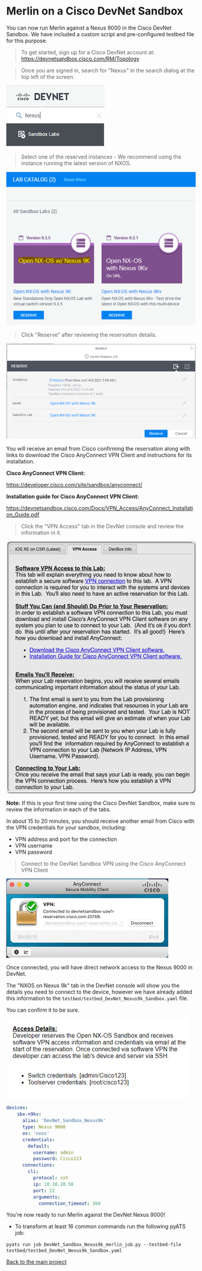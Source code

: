 # Merlin on a Cisco DevNet Sandbox

You can now run Merlin against a Nexus 9000 in the Cisco DevNet Sandbox.  We have included a custom script and pre-configured testbed file for this purpose.

>To get started, sign up for a Cisco DevNet account at: https://devnetsandbox.cisco.com/RM/Topology

>Once you are signed in, search for "Nexus" in the search dialog at the top left of the screen.

![DevNet Search](images/03_devnetsb-01.png)

>Select one of the reserved instances - We recommend using the instance running the latest version of NXOS.

![DevNet Reserve](images/03_devnetsb-02.png)

>Click "Reserve" after reviewing the reservation details.

![DevNet Reserve](images/03_devnetsb-03.png)

You will receive an email from Cisco confirming the reservation along with links to download the Cisco AnyConnect VPN Client and instructions for its installation.

**Cisco AnyConnect VPN Client:**

https://developer.cisco.com/site/sandbox/anyconnect/

**Installation guide for Cisco AnyConnect VPN Client:**

https://devnetsandbox.cisco.com/Docs/VPN_Access/AnyConnect_Installation_Guide.pdf

>Click the "VPN Access" tab in the DevNet console and review the information in it.

![DevNet VPN Access](images/01_devnetsb-04.png)

**Note:** If this is your first time using the Cisco DevNet Sandbox, make sure to review the information in each of the tabs.

In about 15 to 20 minutes, you should receive another email from Cisco with the VPN credentials for your sandbox, including:

* VPN address and port for the connection
* VPN username
* VPN password

>Connect to the DevNet Sandbox VPN using the Cisco AnyConnect VPN Client

![AnyConnect](images/01_devnetsb-05.png)

Once connected, you will have direct network access to the Nexus 9000 in DevNet.

The "NXOS on Nexus 9k" tab in the DevNet console will show you the details you need to connect to the device, however we have already added this information to the `testbed/testbed_DevNet_Nexus9k_Sandbox.yaml` file.

You can confirm it to be sure.

![AnyConnect](images/03_devnetsb-06.png)

```yaml
devices:
    sbx-n9kv:
      alias: 'DevNet_Sandbox_Nexus9k'
      type: Nexus 9000
      os: 'nxos'
      credentials:
        default:
          username: admin
          password: Cisco123
      connections:        
        cli:
          protocol: ssh
          ip: 10.10.20.58
          port: 22
          arguments:
            connection_timeout: 360
```

You're now ready to run Merlin against the DevNet Nexus 9000!

* To transform at least 16 common commands run the following pyATS job:

```console
pyats run job DevNet_Sandbox_Nexus9k_merlin_job.py --testbed-file testbed/testbed_DevNet_Nexus9k_Sandbox.yaml
```

[Back to the main project](https://github.com/automateyournetwork/merlin)
